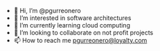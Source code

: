 - 👋 Hi, I’m @pgurreonero
- 👀 I’m interested in software architectures
- 🌱 I’m currently learning cloud computing
- 💞️ I’m looking to collaborate on not profit projects
- 📫 How to reach me pgurreonero@loyalty.com
